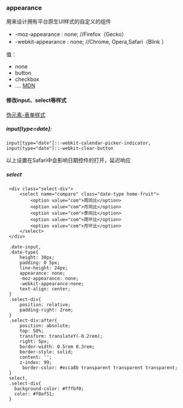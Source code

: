 ### appearance
用来设计拥有平台原生UI样式的自定义的组件
* -moz-appearance : none;  //Firefox（Gecko）
* -webkit-appearance : none;  //Chrome, Opera,Safari（Blink ）

值：
* none
* button
* checkbox
*  ....
[MDN](https://developer.mozilla.org/zh-CN/docs/Web/CSS/appearance)

#### 修改input、select等样式
[伪元素-表单样式](https://www.zhangxinxu.com/wordpress/2013/06/伪元素-表单样式-pseudo-elements-style-form-controls/)

##### input[type=date]:
```
input[type="date"]::-webkit-calendar-picker-indicator,
input[type="date"]::-webkit-clear-button
```
以上设置在Safari中会影响日期控件的打开，延迟响应

##### select
```
 <div class="select-div">
     <select name="compare" class="date-type home-fruit">
         <option value="com">周同比</option>
         <option value="com">月同比</option>
         <option value="com">季同比</option>
         <option value="com">周环比</option>
         <option value="com">月环比</option>
     </select>
 </div>

 .date-input,
 .date-type{
     height: 30px;
     padding: 0 5px;
     line-height: 24px;
     appearance: none;
     -moz-appearance: none;
     -webkit-appearance:none;
     text-align: center;
 }
 .select-div{
     position: relative;
     padding-right: 2rem;
 }
 .select-div:after{
     position: absolute;
     top: 50%;
     transform: translateY(-0.2rem);
     right: 5px;
     border-width: 0.5rem 0.3rem;
     border-style: solid;
     content: '';
     z-index: 99;
      border-color: #ecca8b transparent transparent transparent;
 }
 select,
 .select-div{
   background-color: #fffbf0;
   color: #f0af51;
 }
```